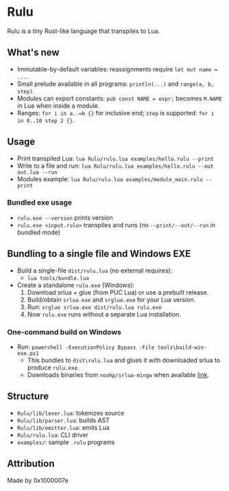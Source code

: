 # Rulu

Rulu is a tiny Rust-like language that transpiles to Lua.

## What's new

- Immutable-by-default variables: reassignments require `let mut name = ...`.
- Small prelude available in all programs: `println(...)` and `range(a, b, step)`.
- Modules can export constants: `pub const NAME = expr;` becomes `M.NAME` in Lua when inside a module.
- Ranges: `for i in a..=b {}` for inclusive end; `step` is supported: `for i in 0..10 step 2 {}`.

## Usage

- Print transpiled Lua: `lua Rulu/rulu.lua examples/hello.rulu --print`
- Write to a file and run: `lua Rulu/rulu.lua examples/hello.rulu --out out.lua --run`
- Modules example: `lua Rulu/rulu.lua examples/module_main.rulu --print`

### Bundled exe usage

- `rulu.exe --version` prints version
- `rulu.exe <input.rulu>` transpiles and runs (no `--print/--out/--run` in bundled mode)

## Bundling to a single file and Windows EXE

- Build a single-file `dist/rulu.lua` (no external requires):
  - `lua tools/bundle.lua`
- Create a standalone `rulu.exe` (Windows):
  1. Download srlua + glue (from PUC Lua) or use a prebuilt release.
  2. Build/obtain `srlua.exe` and `srglue.exe` for your Lua version.
  3. Run: `srglue srlua.exe dist/rulu.lua rulu.exe`
  4. Now `rulu.exe` runs without a separate Lua installation.

### One-command build on Windows

- Run: `powershell -ExecutionPolicy Bypass -File tools\build-win-exe.ps1`
  - This bundles to `dist\rulu.lua` and glues it with downloaded srlua to produce `rulu.exe`.
  - Downloads binaries from `noahp/srlua-mingw` when available [link](https://github.com/noahp/srlua-mingw).

## Structure

- `Rulu/lib/lexer.lua`: tokenizes source
- `Rulu/lib/parser.lua`: builds AST
- `Rulu/lib/emitter.lua`: emits Lua
- `Rulu/rulu.lua`: CLI driver
- `examples/`: sample `.rulu` programs

## Attribution

Made by 0x1000007e
